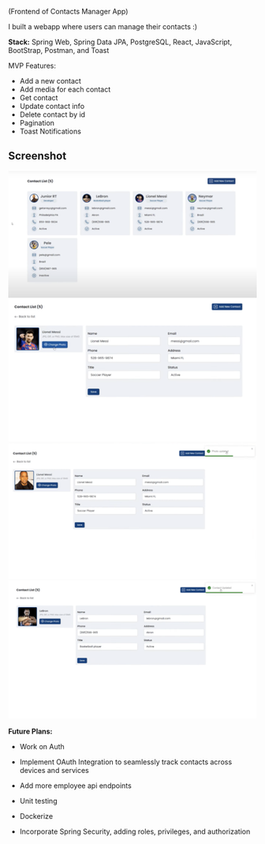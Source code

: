 (Frontend of Contacts Manager App)

I built a webapp where users can manage their contacts :)

**Stack:** Spring Web, Spring Data JPA, PostgreSQL, React, JavaScript, BootStrap, Postman, and Toast

MVP Features:

- Add a new contact
- Add media for each contact
- Get contact
- Update contact info
- Delete contact by id
- Pagination
- Toast Notifications

## Screenshot

![Home Screen](src/assets/screenshot1.png)
![Update Contact](src/assets/edit_messi.png)
![Toast Notification](src/assets/updated_messi.png)
![Toast Notification](src/assets/lebron_contact.png)

**Future Plans:**

- Work on Auth

- Implement OAuth Integration to seamlessly track contacts across devices and services

- Add more employee api endpoints

- Unit testing

- Dockerize

- Incorporate Spring Security, adding roles, privileges, and authorization
